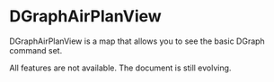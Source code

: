 # DGraphAirPlanView

DGraphAirPlanView is a map that allows you to see the basic DGraph command set.

All features are not available. The document is still evolving.
